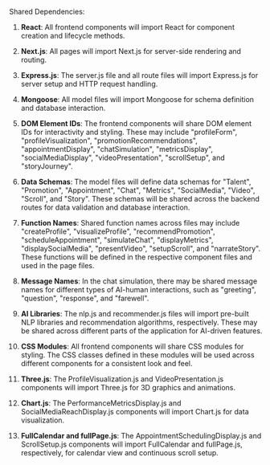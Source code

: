 Shared Dependencies:

1. **React**: All frontend components will import React for component creation and lifecycle methods.

2. **Next.js**: All pages will import Next.js for server-side rendering and routing.

3. **Express.js**: The server.js file and all route files will import Express.js for server setup and HTTP request handling.

4. **Mongoose**: All model files will import Mongoose for schema definition and database interaction.

5. **DOM Element IDs**: The frontend components will share DOM element IDs for interactivity and styling. These may include "profileForm", "profileVisualization", "promotionRecommendations", "appointmentDisplay", "chatSimulation", "metricsDisplay", "socialMediaDisplay", "videoPresentation", "scrollSetup", and "storyJourney".

6. **Data Schemas**: The model files will define data schemas for "Talent", "Promotion", "Appointment", "Chat", "Metrics", "SocialMedia", "Video", "Scroll", and "Story". These schemas will be shared across the backend routes for data validation and database interaction.

7. **Function Names**: Shared function names across files may include "createProfile", "visualizeProfile", "recommendPromotion", "scheduleAppointment", "simulateChat", "displayMetrics", "displaySocialMedia", "presentVideo", "setupScroll", and "narrateStory". These functions will be defined in the respective component files and used in the page files.

8. **Message Names**: In the chat simulation, there may be shared message names for different types of AI-human interactions, such as "greeting", "question", "response", and "farewell".

9. **AI Libraries**: The nlp.js and recommender.js files will import pre-built NLP libraries and recommendation algorithms, respectively. These may be shared across different parts of the application for AI-driven features.

10. **CSS Modules**: All frontend components will share CSS modules for styling. The CSS classes defined in these modules will be used across different components for a consistent look and feel.

11. **Three.js**: The ProfileVisualization.js and VideoPresentation.js components will import Three.js for 3D graphics and animations.

12. **Chart.js**: The PerformanceMetricsDisplay.js and SocialMediaReachDisplay.js components will import Chart.js for data visualization.

13. **FullCalendar and fullPage.js**: The AppointmentSchedulingDisplay.js and ScrollSetup.js components will import FullCalendar and fullPage.js, respectively, for calendar view and continuous scroll setup.